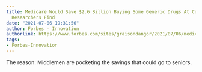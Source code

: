 ```yaml
---
title: Medicare Would Save $2.6 Billion Buying Some Generic Drugs At Costco Prices,
  Researchers Find
date: "2021-07-06 19:31:56"
author: Forbes - Innovation
authorlink: https://www.forbes.com/sites/graisondangor/2021/07/06/medicare-would-save-26-billion-buying-some-generic-drugs-at-costco-prices-researchers-find/
tags:
- Forbes-Innovation
---
```

The reason: Middlemen are pocketing the savings that could go to seniors.